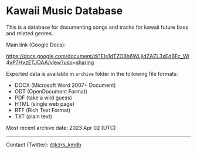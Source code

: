 # Kawaii Music Database

This is a database for documenting songs and tracks for kawaii future bass and related genres.

Main link (Google Docs):

<https://docs.google.com/document/d/1EIs1dTZO8h6WLjldZAZL3xEdBFc_Wi4yP7HvzETJOAA/view?usp=sharing>

Exported data is available in `archive` folder in the following file formats:

* DOCX (Microsoft Word 2007+ Document)
* ODT (OpenDocument Format)
* PDF (take a wild guess)
* HTML (single web page)
* RTF (Rich Text Format)
* TXT (plain text)

Most recent archive date: 2023 Apr 02 (UTC)

---

Contact (Twitter): [@kzrs_kmdb](https://twitter.com/kzrs_kmdb)
